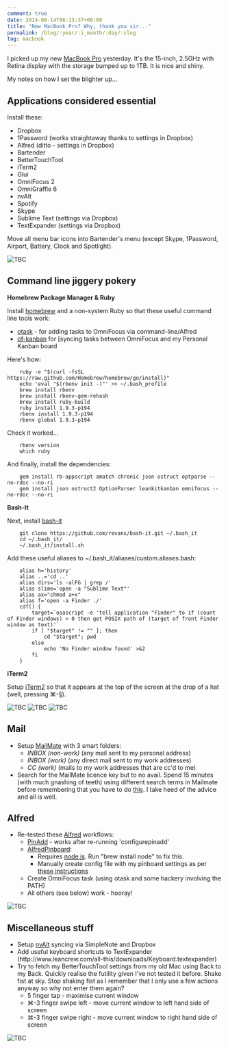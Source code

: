 ```yaml
---
comment: true
date: 2014-08-14T06:13:37+00:00
title: "New MacBook Pro? Why, thank you sir..."
permalink: /blog/:year/:i_month/:day/:slug
tag: macbook
---
```

<p>I picked up my new <a href="http://store.apple.com/uk/buy-mac/macbook-pro">MacBook Pro</a> yesterday. It's the 15-inch, 2.5GHz with Retina display with the storage bumped up to 1TB. It is nice and shiny.</p>

<p>My notes on how I set the blighter up...</p>

<h2 id="applicationsconsideredessential">Applications considered essential</h2>

<p>Install these:</p>

<ul>
<li>Dropbox</li>
<li>1Password (works straightaway thanks to settings in Dropbox)</li>
<li>Alfred (ditto - settings in Dropbox)</li>
<li>Bartender</li>
<li>BetterTouchTool </li>
<li>iTerm2</li>
<li>Glui</li>
<li>OmniFocus 2</li>
<li>OmniGraffle 6</li>
<li>nvAlt</li>
<li>Spotify</li>
<li>Skype</li>
<li>Sublime Text (settings via Dropbox)</li>
<li>TextExpander (settings via Dropbox)</li>
</ul>

<p>Move all menu bar icons into Bartender's menu (except Skype, 1Password, Airport, Battery, Clock and Spotlight).</p>

<img src="/img/Screenshot+2014-08-12+18.17.10.png" class="img-fluid" alt="TBC" loading="lazy">
  

<h2 id="commandlinejiggerypokery">Command line jiggery pokery</h2>

<p><strong>Homebrew Package Manager &amp; Ruby</strong></p>

<p>Install <a href="http://brew.sh">homebrew</a> and a non-system Ruby so that these useful command line tools work:</p>

<ul>
<li><a href="http://brettterpstra.com/2011/07/02/otask-cli-for-omnifocus/">otask</a> - for adding tasks to OmniFocus via command-line/Alfred</li>
<li><a href="http://rhydlewis.net/blog/2014/7/14/omnifocus-itch-scratched">of-kanban</a> for [syncing tasks between OmniFocus and my Personal Kanban board</li>
</ul>

<p>Here's how:</p>

<pre><code>    ruby -e "$(curl -fsSL https://raw.github.com/Homebrew/homebrew/go/install)"
    echo 'eval "$(rbenv init -)"' &gt;&gt; ~/.bash_profile
    brew install rbenv
    brew install rbenv-gem-rehash
    brew install ruby-build
    ruby install 1.9.3-p194
    rbenv install 1.9.3-p194
    rbenv global 1.9.3-p194
</code></pre>

<p>Check it worked...</p>

<pre><code>    rbenv version
    which ruby 
</code></pre>

<p>And finally, install the dependencies:</p>

<pre><code>    gem install rb-appscript amatch chronic json ostruct optparse --no-rdoc --no-ri
    gem install json ostruct2 OptionParser leankitkanban omnifocus --no-rdoc --no-ri
</code></pre>

<p><strong>Bash-It</strong></p>

<p>Next, install <a href="https://github.com/revans/bash-it">bash-it</a></p>

<pre><code>    git clone https://github.com/revans/bash-it.git ~/.bash_it
    cd ~/.bash_it/
    ~/.bash_it/install.sh
</code></pre>

<p>Add these useful aliases to ~/.bash_it/aliases/custom.aliases.bash:</p>

<pre><code>    alias h='history'
    alias ..='cd ..'
    alias dirs='ls -alFG | grep /'
    alias slime='open -a "Sublime Text"'
    alias ax="chmod a+x"
    alias f='open -a Finder ./'
    cdf() {
        target=`osascript -e 'tell application "Finder" to if (count of Finder windows) &gt; 0 then get POSIX path of (target of front Finder window as text)'`
        if [ "$target" != "" ]; then
            cd "$target"; pwd
        else
            echo 'No Finder window found' &gt;&amp;2
        fi
    }
</code></pre>

<p><strong>iTerm2</strong></p>

<p>Setup <a href="http://iterm2.com">iTerm2</a> so that it appears at the top of the screen at the drop of a hat (well, pressing ⌘-§).</p>
  
<img src="/img/Screenshot+2014-08-12+18.16.29.png" class="img-fluid" alt="TBC" loading="lazy">
  
<img src="/img/1407913423715-img.png" class="img-fluid" alt="TBC" loading="lazy">
  
<img src="/img/1407996423315-img.png" class="img-fluid" alt="TBC" loading="lazy">
  

<h2 id="mail">Mail</h2>

<ul>
<li>Setup <a href="http://freron.com">MailMate</a> with 3 smart folders:
<ul><li><em>INBOX (non-work)</em> (any mail sent to my personal address)</li>
<li><em>INBOX (work)</em> (any direct mail sent to my work addresses)</li>
<li><em>CC (work)</em> (mails to my work addresses that are cc'd to me)</li></ul></li>
<li>Search for the MailMate licence key but to no avail. Spend 15 minutes (with much gnashing of teeth) using different search terms in Mailmate before remembering that you have to do <a href="http://www.mail-archive.com/mailmate@lists.freron.com/msg01115.html">this</a>. I take heed of the advice and all is well.</li>
</ul>

<h2 id="alfred">Alfred</h2>

<ul>
<li>Re-tested these <a href="http://www.alfredapp.com">Alfred</a> workflows:
<ul><li><a href="">PinAdd</a> - works after re-running 'configurepinadd'</li>
<li><a href="http://www.alfredforum.com/topic/979-pinboard-search-workflow/">AlfredPinboard</a>:
<ul><li>Requires <a href="http://nodejs.org">node.js</a>. Run "brew install node" to fix this.</li>
<li>Manually create config file with my pinboard settings as per <a href="http://www.alfredforum.com/topic/979-pinboard-search-workflow/#entry11707">these instructions</a></li></ul></li>
<li>Create OmniFocus task (using otask and some hackery involving the PATH)</li>
<li>All others (see below) work - hooray!</li></ul></li>
</ul>
  
<img src="/img/1407996475262-img.png" class="img-fluid" alt="TBC" loading="lazy">

<h2 id="miscellaneousstuff">Miscellaneous stuff</h2>

<ul>
<li>Setup <a href="http://brettterpstra.com/projects/nvalt/">nvAlt</a> syncing via SimpleNote and Dropbox</li>
<li>Add useful keyboard shortcuts to TextExpander (http://www.leancrew.com/all-this/downloads/Keyboard.textexpander)</li>
<li>Try to fetch my BetterTouchTool settings from my old Mac using Back to my Back. Quickly realise the futility given I've not tested it before. Shake fist at sky. Stop shaking fist as I remember that I only use a few actions anyway so why not enter them again?
<ul><li>5 finger tap - maximise current window</li>
<li>⌘-3 finger swipe left - move current window to left hand side of screen</li>
<li>⌘-3 finger swipe right - move current window to right hand side of screen</li></ul></li>
</ul>
  
<img src="/img/1407996520549-img.png" class="img-fluid" alt="TBC" loading="lazy">
